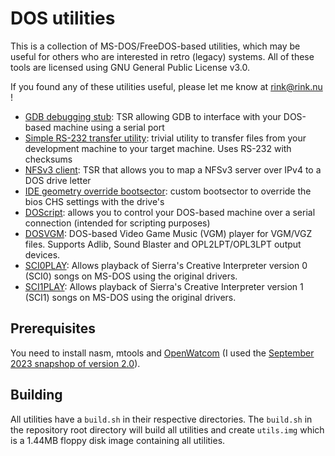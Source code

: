 # DOS utilities

This is a collection of MS-DOS/FreeDOS-based utilities, which may be useful for others who are interested in retro (legacy) systems. All of these tools are licensed using GNU General Public License v3.0.

If you found any of these utilities useful, please let me know at rink@rink.nu !

* [GDB debugging stub](gdbstub/README.md): TSR allowing GDB to interface with your DOS-based machine using a serial port
* [Simple RS-232 transfer utility](xfer/README.md): trivial utility to transfer files from your development machine to your target machine. Uses RS-232 with checksums
* [NFSv3 client](nfs/README.md): TSR that allows you to map a NFSv3 server over IPv4 to a DOS drive letter
* [IDE geometry override bootsector](ide-geom/README.md): custom bootsector to override the bios CHS settings with the drive's
* [DOScript](doscript/README.md): allows you to control your DOS-based machine over a serial connection (intended for scripting purposes)
* [DOSVGM](dosvgm/README.md): DOS-based Video Game Music (VGM) player for VGM/VGZ files. Supports Adlib, Sound Blaster and OPL2LPT/OPL3LPT output devices.
* [SCI0PLAY](sci0play/README.md): Allows playback of Sierra's Creative Interpreter version 0 (SCI0) songs on MS-DOS using the original drivers.
* [SCI1PLAY](sci1play/README.md): Allows playback of Sierra's Creative Interpreter version 1 (SCI1) songs on MS-DOS using the original drivers.

## Prerequisites

You need to install nasm, mtools and [OpenWatcom](https://github.com/open-watcom/open-watcom-v2) (I used the [September 2023 snapshop of version 2.0](https://github.com/open-watcom/open-watcom-v2/releases/tag/2023-09-01-Build)).

## Building

All utilities have a ``build.sh`` in their respective directories. The ``build.sh`` in the repository root directory will build all utilities and create ``utils.img`` which is a 1.44MB floppy disk image containing all utilities.
